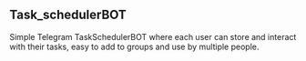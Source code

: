 ## Task_schedulerBOT
Simple Telegram TaskSchedulerBOT where each user can store and interact with their tasks, easy to add to groups and use by multiple people.
